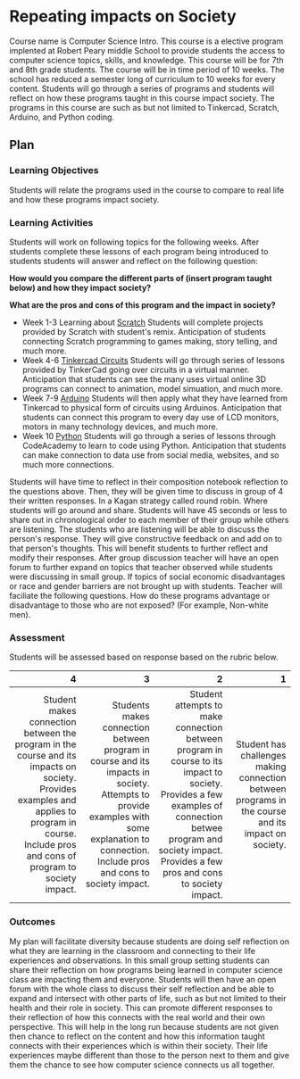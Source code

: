 # Repeating impacts on Society
Course name is Computer Science Intro. This course is a elective program implented at Robert Peary middle School to provide students the access to computer science topics, skills, and knowledge. This course will be for 7th and 8th grade students. The course will be in time period of 10 weeks. The school has reduced a semester long of curriculum to 10 weeks for every content. Students will go through a series of programs and students will reflect on how these programs taught in this course impact society. The programs in this course are such as but not limited to Tinkercad, Scratch, Arduino, and Python coding.  

## Plan

### Learning Objectives
Students will relate the programs used in the course to compare to real life and how these programs impact society.

### Learning Activities
Students will work on following topics for the following weeks. 
After students complete these lessons of each program being introduced to students students will answer and reflect on the following question: 

**How would you compare the different parts of (insert program taught below) and how they impact society?** 

**What are the pros and cons of this program  and the impact in society?**

- Week 1-3 Learning about [Scratch](https://scratch.mit.edu) Students will complete projects provided by Scratch with student's remix. Anticipation of students connecting Scratch programming to games making, story telling, and much more.
- Week 4-6 [Tinkercad Circuits](https://www.tinkercad.com/things/fFl30RMLP3m-fantabulous-habbi-borwo/editel?tenant=circuits) Students will go through series of lessons provided by TinkerCad going over circuits in a virtual manner. Anticipation that students can see the many uses virtual online 3D programs can connect to animation, model simuation, and much more.
- Week 7-9 [Arduino](https://cloud.arduino.cc/) Students will then apply what they have learned from Tinkercad to physical form of circuits using Arduinos. Anticipation that students can connect this program to every day use of LCD monitors, motors in many technology devices, and much more.
- Week 10 [Python](https://www.codecademy.com/learn) Students will go through a series of lessons through CodeAcademy to learn to code using Python. Anticipation that students can make connection to data use from social media, websites, and so much more connections.

Students will have time to reflect in their composition notebook reflection to the questions above. Then, they will be given time to discuss in group of 4 their written responses. In a Kagan strategy called round robin. Where students will go around and share. Students will have 45 seconds or less to share out in chronological order to each member of their group while others are listening. The students who are listening will be able to discuss the person's response. They will give constructive feedback on and add on to that person's thoughts. This will benefit students to further reflect and modify their responses. After group discussion teacher will have an open forum to further expand on topics that teacher observed while students were discussing in small group. If topics of social economic disadvantages or race and gender barriers are not brought up with students. Teacher will faciliate the following questions. How do these programs advantage or disadvantage to those who are not exposed? (For example, Non-white men).

### Assessment

Students will be assessed based on response based on the rubric below.

| 4           | 3           | 2            | 1           |
| ---:        | ---:        |  ---:        | ---:        |
| Student makes connection between the program in the course and its impacts on society. Provides examples and applies to program in course. Include pros and cons of program to society impact.|Students makes connection between program in course and its impacts in society. Attempts to provide examples with some explanation to connection. Include pros and cons to society impact.| Student attempts to make connection between program in course to its impact to society. Provides a few examples of connection betwee program and society impact. Provides a few pros and cons to society impact.| Student has challenges making connection between programs in the course and its impact on society.| 

### Outcomes

My plan will facilitate diversity because students are doing self reflection on what they are learning in the classroom and connecting to their life experiences and observations. In this small group setting students can share their reflection on how programs being learned in computer science class are impacting them and everyone. Students will then have an open forum with the whole class to discuss their self reflection and be able to expand and intersect with other parts of life, such as but not limited to their health and their role in society.  This can promote different responses to their reflection of how this connects with the real world and their own perspective. This will help in the long run because students are not given then chance to reflect on the content and how this information taught connects with their experiences which is within their society. Their life experiences maybe different than those to the person next to them and give them the chance to see how computer science connects us all together.

